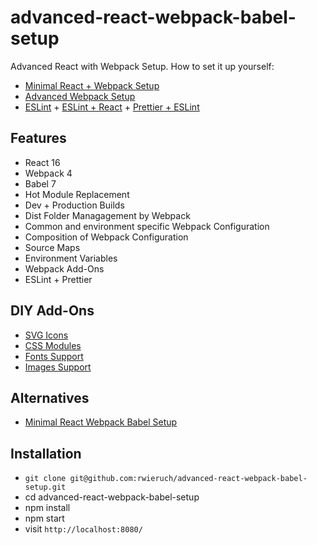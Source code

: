 # advanced-react-webpack-babel-setup


Advanced React with Webpack Setup. How to set it up yourself:

- [Minimal React + Webpack Setup](https://www.robinwieruch.de/minimal-react-webpack-babel-setup/)
- [Advanced Webpack Setup](https://www.robinwieruch.de/webpack-advanced-setup-tutorial/)
- [ESLint](https://www.robinwieruch.de/webpack-eslint/) + [ESLint + React](https://www.robinwieruch.de/react-eslint-webpack-babel/) + [Prettier + ESLint](https://www.robinwieruch.de/prettier-eslint/)


## Features

* React 16
* Webpack 4
* Babel 7
* Hot Module Replacement
* Dev + Production Builds
* Dist Folder Managagement by Webpack
* Common and environment specific Webpack Configuration
* Composition of Webpack Configuration
* Source Maps
* Environment Variables
* Webpack Add-Ons
* ESLint + Prettier

## DIY Add-Ons

* [SVG Icons](https://www.robinwieruch.de/react-svg-icon-components/)
* [CSS Modules](https://www.robinwieruch.de/react-css-modules/)
* [Fonts Support](https://www.robinwieruch.de/webpack-font/)
* [Images Support](https://www.robinwieruch.de/webpack-images/)

## Alternatives

* [Minimal React Webpack Babel Setup](https://github.com/rwieruch/minimal-react-webpack-babel-setup)

## Installation

- `git clone git@github.com:rwieruch/advanced-react-webpack-babel-setup.git`
- cd advanced-react-webpack-babel-setup
- npm install
- npm start
- visit `http://localhost:8080/`
